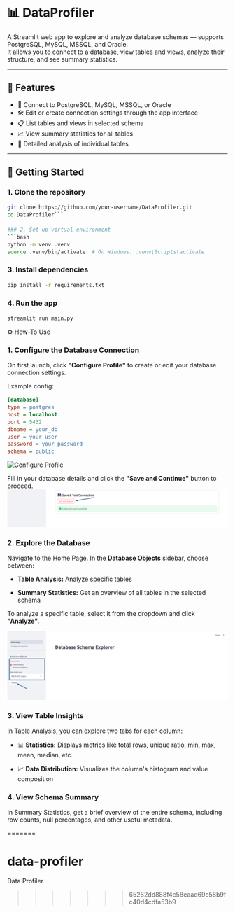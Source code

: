 
# 📊 DataProfiler

A Streamlit web app to explore and analyze database schemas — supports PostgreSQL, MySQL, MSSQL, and Oracle.  
It allows you to connect to a database, view tables and views, analyze their structure, and see summary statistics.

---

## 🚀 Features

- 🔗 Connect to PostgreSQL, MySQL, MSSQL, or Oracle
- 🛠️ Edit or create connection settings through the app interface
- 📋 List tables and views in selected schema
- 📈 View summary statistics for all tables
- 🔎 Detailed analysis of individual tables

---

## 🏁 Getting Started

### 1. Clone the repository

```bash
git clone https://github.com/your-username/DataProfiler.git
cd DataProfiler```

### 2. Set up virtual environment
```bash
python -m venv .venv
source .venv/bin/activate  # On Windows: .venv\Scripts\activate
```
### 3. Install dependencies
```bash
pip install -r requirements.txt
```
### 4. Run the app
```bash
streamlit run main.py
```

⚙️ How-To Use

### 1. Configure the Database Connection
On first launch, click **"Configure Profile"** to create or edit your database connection settings.

Example config:
```ini
[database]
type = postgres
host = localhost
port = 5432
dbname = your_db
user = your_user
password = your_password
schema = public
```

![Configure Profile](images/configure_profile.png)

Fill in your database details and click the **"Save and Continue"** button to proceed.
![Save Connection](images/save_connection.png)

### 2. Explore the Database
Navigate to the Home Page. In the **Database Objects** sidebar, choose between:

- **Table Analysis:** Analyze specific tables

- **Summary Statistics:** Get an overview of all tables in the selected schema

To analyze a specific table, select it from the dropdown and click **"Analyze".**

![Run Analysis](images/run_analysis.png)

### 3. View Table Insights
In Table Analysis, you can explore two tabs for each column:

- 📊 **Statistics:** Displays metrics like total rows, unique ratio, min, max, mean, median, etc.

- 📈 **Data Distribution:** Visualizes the column's histogram and value composition

### 4. View Schema Summary
In Summary Statistics, get a brief overview of the entire schema, including row counts, null percentages, and other useful metadata.



=======
# data-profiler
Data Profiler
>>>>>>> 65282dd888f4c58eaad69c58b9fc40d4cdfa53b9
